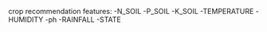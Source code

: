 crop recommendation features:
 -N_SOIL
 -P_SOIL
 -K_SOIL
 -TEMPERATURE
 -HUMIDITY
 -ph
 -RAINFALL
 -STATE